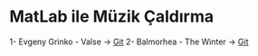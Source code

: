 # MatLab ile Müzik Çaldırma

1- Evgeny Grinko - Valse -> [Git]()
2- Balmorhea - The Winter -> [Git]() 
